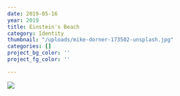 ```yaml
---
date: 2019-05-16
year: 2019
title: Einstein's Beach
category: Identity
thumbnail: "/uploads/mike-dorner-173502-unsplash.jpg"
categories: []
project_bg_color: ''
project_fg_color: ''

---
```


![](/uploads/mike-dorner-173502-unsplash.jpg)